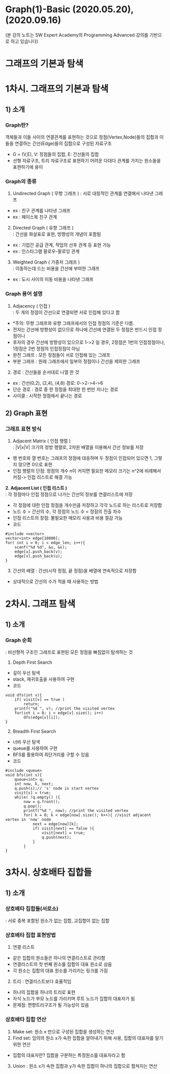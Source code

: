 # Graph(1)-Basic (2020.05.20),(2020.09.16)
(본 강의 노트는 SW Expert Academy의 Programming Advanced 강의를 기반으로 하고 있습니다)


# 그래프의 기본과 탐색
# 1차시. 그래프의 기본과 탐색
## 1) 소개
### Graph란?
객체들과 이들 사이의 연결관계를 표현하는 것으로 정점(Vertex,Node)들의 집합과 이들을 연결하는 간선(Edge)들의 집합으로 구성된 자료구조  
- G = (V,E), V: 정점들의 집합, E: 간선들의 집합
- 선형 자료구조, 트리 자료구조로 표현하기 어려운 다대다 관계를 가지는 원소들을 표현하기에 용이

### Graph의 종류
1. Undirected Graph ( 무향 그래프 ) 
: 서로 대칭적인 관계를 연결해서 나타낸 그래프 
- ex : 친구 관계를 나타낸 그래프
- ex : 페이스북 친구 관계

2. Directed Graph ( 유향 그래프 )  
: 간선을 화살표로 표현, 방향성의 개념이 포함됨  
- ex : 기업간 공급 관계, 작업의 선후 관계 등 표현 가능  
- ex : 인스타그램 팔로우-팔로잉 관계

3. Weighted Graph ( 가중치 그래프 )  
: 이동하는데 드는 비용을 간선에 부여한 그래프 
- ex : 도시 사이의 이동 비용을 나타낸 그래프

### Graph 용어 설명
1. Adjacency ( 인접 )  
: 두 개의 정점이 간선으로 연결되면 서로 인접해 있다고 함  
- *주의: 무향 그래프와 유향 그래프에서의 인접 정점의 기준은 다름. 
- 전자는 간선에 방향성이 없으므로 하나에 간선에 연결된 두 정점은 반드시 인접 정점이나
- 후자의 경우 간선에 방향성이 있으므로 1->2 일 경우, 2정점은 1번의 인접정점이나, 1정점은 2번 정점의 인접정점이 아님  
- 완전 그래프 : 모든 정점들이 서로 인접해 있는 그래프
- 부분 그래프 : 원래 그래프에서 일부의 정점이나 간선을 제외한 그래프

2. 경로 
: 간선들을 순서대로 나열 한 것  
- ex : 간선(0,2), (2,4), (4,6) 경로: 0->2->4->6  
- 단순 경로 : 경로 중 한 정점을 최대한 한 번만 지나는 경로
- 사이클 : 시작한 정점에서 끝나는 경로


## 2) Graph 표현
### 그래프 표현 방식
1. Adjacent Matrix ( 인접 행렬 )  
: |V|x|V| 크기의  정방 행렬로, 2차원 배열을 이용해서 간선 정보를 저장  
- 행 번호와 열 번호는 그래프의 정점에 대응하며 두 정점이 인접되어 있으면 1, 그렇지 않으면 0으로 표현
- 인접 행렬의 단점: 정점의 개수 n이 커지면 필요한 메모리 크기는 n^2에 비례해서 커짐-> 인접 리스트로 해결 가능

**2. Adjacent List ( 인접 리스트 )**  
: 각 정점마다 인접 정점으로 나가는 간선의 정보를 연결리스트에 저장
- 각 정점에 대한 인접 정점을 개수만큼 저장하고 각각 노드로 하는 리스트로 저장함 
- 노드 수 = 간선의 수, 각 정점의 노드 수 = 정점의 진출 차수
- 인접 리스트의 장점: 불필요한 메모리 사용과 비용 절감 가능
- 코드
```
#include <vector>
vector<int> edge[10000];
for( int i = 0; i < edge_len; i++){
	scanf("%d %d", &u, &v);
    edge[u].push_back(v);
    edge[v].push_back(u);
}
```

3. 간선의  배열
: 간선(시작 정점, 끝 정점)을 배열에 연속적으로 저장함
- 상대적으로 간선의 수가 적을 때 사용하는 방법
  
  
# 2차시. 그래프 탐색
## 1) 소개
### Graph 순회   
: 비선형적 구조인 그래프로 표현된 모든 정점을 빠짐없이 탐색하는 것
1. Depth First Search
- 깊이 우선 탐색
- stack, 재귀호출을 사용하여 구현
- 코드
```
void dfs(int v){
	if( visit[v] == true )
    	return;
    printf("%d ", v); //print the visited vertex
    for(int i = 0; i < edge[v].size(); i++)
    	dfs(edge[v][i]);
}
```

2. Breadth First Search
- 너비 우선 탐색
- queue를 사용하여 구현  
- BFS를 활용하여 최단거리를 구할 수 있음
- 코드
```
#include <queue>
void bfs(int s){
	queue<int> q;
    int now, k, next;
    q.push(s);// 's' node is start vertex
    visit[s] = true;
    while( !q.empty() ){
    	now = q.front();
        q.pop();
        printf("%d ", now); //print the visited vertex
        for( k = 0; k < edge[now].size(); k++){ //visit adjacent vertex in 'now' node
        	next = edge[now][k];
            if( visit[next] == false ){
            	visit[next] = true;
                q.push(next);
            }
        }
}
```

# 3차시. 상호배타 집합들
## 1) 소개
### 상호배타 집합들(서로소)
: 서로 중복 포함된 원소가 없는 집합, 교집합이 없는 집합  

### 상호배타 집합 표현방법  
1. 연결 리스트
- 같은 집합의 원소들은 하나의 연결리스트로 관리함
- 연결리스트의 첫 번째 원소를 집합의 대표 원소로 삼음
- 각 원소는 집합의 대표 원소를 가리키는 링크를 가짐 
2. 트리 : 연결리스트보다 효율적임
- 하나의 집합을 하나의 트리로 표현
- 자식 노드가 부모 노드를 가리키며 루트 노드가 집합의 대표자가 됨
- 문제점: 편향트리구조가 될 가능성이 있음


### 상호배타 집합 연산  
1. Make set: 원소 x 만으로 구성된 집합을 생성하는 연산
2. Find set: 임의의 원소 x가 속한 집합을 알아내기 위해 사용, 집합의 대표자를 알기 위한 연산  
- 집합의 대표자란? 집합을 구분하는 특정원소를 대표자라고 함  
3. Union : 원소 x가 속한 집합과 y가 속한 집합이 하나의 집합으로 합쳐지는 연산


